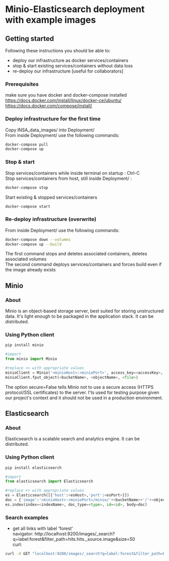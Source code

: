 # Minio-Elasticsearch deployment with example images

## Getting started
Following these instructions you should be able to:
- deploy our infrastructure as docker services/containers
- stop & start existing services/containers without data loss
- re-deploy our infrastructure [useful for collaborators]

### Prerequisites
make sure you have docker and docker-compose installed  
https://docs.docker.com/install/linux/docker-ce/ubuntu/  
https://docs.docker.com/compose/install/

### Deploy infrastructure for the first time
Copy INSA_data_images/ into Deployment/  
From inside Deployment/ use the following commands:  
```bash
docker-compose pull
docker-compose up
```

### Stop & start
Stop services/containers while inside terminal on startup : Ctrl-C  
Stop services/containers from host, still inside Deployment/ :
```bash
docker-compose stop
```

Start existing & stopped services/containers
```bash
docker-compose start
```

### Re-deploy infrastructure (overwrite)
From inside Deployment/ use the following commands:  
```bash
docker-compose down --volumes
docker-compose up --build
```
The first command stops and deletes associated containers, deletes associated volumes  
The second command deploys services/containers and forces build even if the image already exists


## Minio

### About
Minio is an object-based storage server, best suited for storing unstructured data. It's light enough to be packaged in the application stack. It can be distributed.

### Using Python client
```bash
pip install minio
```
```python
#import
from minio import Minio  

#replace <> with appropriate values
minioClient = Minio('<minioHost>:<minioPort>', access_key=<accessKey>, secret_key=<secretKey>, secure=False)
minioClient.fput_object(<bucketName>, <objectName>, <file>)
```
The option secure=False tells Minio not to use a secure access (HTTPS protocol/SSL certificates) to the server. I'ts used for testing purpose given our project's context and it should not be used in a production environment.

## Elasticsearch 

### About
Elasticsearch is a scalable search and analytics engine. It can be distributed.

### Using Python client
```bash
pip install elasticsearch
```
```python
#import 
from elasticsearch import Elasticsearch  

#replace <> with appropriate values
es = Elasticsearch([{'host':<esHost>,'port':<esPort>}])
doc = {'image':'<minioHost>:<minioPort>/minio/'+<bucketName>+'/'+<objectName>, 'labels': <labelsArray>.tolist(), 'label':<labelString>}
es.index(index=<indexName>, doc_type=<type>, id=<id>, body=doc)
```

### Search examples
- get all links with label 'forest'  
navigator: http://localhost:9200/images/_search?q=label:forest&filter_path=hits.hits._source.image&size=50  
curl: 
```bash
curl -X GET "localhost:9200/images/_search?q=label:forest&filter_path=hits.hits._source.image&size=50"
```

